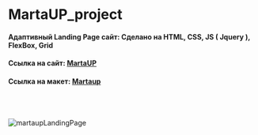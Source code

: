 # MartaUP_project
<h4 align="left">Адаптивный Landing Page сайт: Сделано на HTML, CSS, JS ( Jquery ), FlexBox, Grid</h4>
<h4 align="left">Cсылка на сайт: <a href="https://tolebijaksybai.github.io/martaup/" target="_blank">MartaUP</a></h4>
 <h4 align="left">Cсылка на макет: <a href="https://www.figma.com/file/TuAjo1n3EYYhWauyetPBpK/marafon?node-id=0%3A1&viewport=-87%2C196%2C0.41121718287467957" target="_blank">Martaup</a></h4>
 
 <br/><br/>
 
 
![martaupLandingPage](https://user-images.githubusercontent.com/52714747/89716634-6b9b8280-d9d0-11ea-9385-892776138fb6.png)
